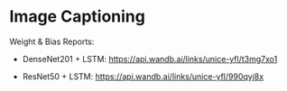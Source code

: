 # Image Captioning

Weight & Bias Reports:

- DenseNet201 + LSTM: https://api.wandb.ai/links/unice-yfl/t3mg7xo1

- ResNet50 + LSTM: https://api.wandb.ai/links/unice-yfl/990qyj8x

